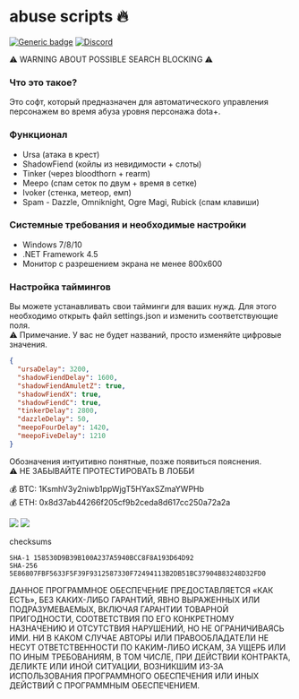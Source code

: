 # abuse scripts :fire:  
[![Generic badge](https://img.shields.io/badge/DOWNLOAD-red.svg)](https://github.com/andrewfeed/abusescripts/releases)
[![Discord](https://badgen.net/badge/icon/discord?icon=discord&label)](https://discord.gg/kDY9kqdX)  
  
:warning: WARNING ABOUT POSSIBLE SEARCH BLOCKING :warning:  
### Что это такое? ###
Это софт, который предназначен для автоматического управления персонажем во время абуза уровня персонажа dota+.
### Функционал ###
+ Ursa (атака в крест)
+ ShadowFiend (койлы из невидимости + слоты)
+ Tinker (через bloodthorn + rearm)
+ Meepo (спам сеток по двум + время в сетке)
+ Ivoker (стенка, метеор, емп)
+ Spam - Dazzle, Omniknight, Ogre Magi, Rubick (спам клавиши)
### Системные требования и необходимые настройки ###
+ Windows 7/8/10
+ .NET Framework 4.5
+ Монитор с разрешением экрана не менее 800x600
### Настройка таймингов ###
Вы можете устанавливать свои тайминги для ваших нужд.
Для этого необходимо открыть файл settings.json и изменить соответствующие поля.  
:warning: Примечание. У вас не будет названий, просто изменяйте цифровые значения.  
```json
{
  "ursaDelay": 3200,
  "shadowFiendDelay": 1600,
  "shadowFiendAmuletZ": true,
  "shadowFiendX": true,
  "shadowFiendC": true,
  "tinkerDelay": 2800,
  "dazzleDelay": 50,
  "meepoFourDelay": 1420,
  "meepoFiveDelay": 1210
}
```
Обозначения интуитивно понятные, позже появиться пояснения.  
:warning: НЕ ЗАБЫВАЙТЕ ПРОТЕСТИРОВАТЬ В ЛОББИ

  
:moneybag: BTC: 1KsmhV3y2niwb1ppWjgT5HYaxSZmaYWPHb  
:moneybag: ETH: 0x8d37ab44266f205cf9b2ceda8d617cc250a72a2a  

[![](https://img.youtube.com/vi/MsRkVEhXdKI/mqdefault.jpg)](https://www.youtube.com/watch?v=MsRkVEhXdKI)
[![](https://img.youtube.com/vi/ZtLpjGkC5mY/mqdefault.jpg)](https://www.youtube.com/watch?v=ZtLpjGkC5mY)
  
сhecksums
```
SHA-1 158530D9B39B100A237A5940BCC8F8A193D64D92
SHA-256 5E86807FBF5633F5F39F9312587330F72494113B2DB51BC37904B83248D32FD0
```

ДАННОЕ ПРОГРАММНОЕ ОБЕСПЕЧЕНИЕ ПРЕДОСТАВЛЯЕТСЯ «КАК ЕСТЬ», БЕЗ КАКИХ-ЛИБО ГАРАНТИЙ, ЯВНО ВЫРАЖЕННЫХ ИЛИ ПОДРАЗУМЕВАЕМЫХ, ВКЛЮЧАЯ ГАРАНТИИ ТОВАРНОЙ ПРИГОДНОСТИ, СООТВЕТСТВИЯ ПО ЕГО КОНКРЕТНОМУ НАЗНАЧЕНИЮ И ОТСУТСТВИЯ НАРУШЕНИЙ, НО НЕ ОГРАНИЧИВАЯСЬ ИМИ. НИ В КАКОМ СЛУЧАЕ АВТОРЫ ИЛИ ПРАВООБЛАДАТЕЛИ НЕ НЕСУТ ОТВЕТСТВЕННОСТИ ПО КАКИМ-ЛИБО ИСКАМ, ЗА УЩЕРБ ИЛИ ПО ИНЫМ ТРЕБОВАНИЯМ, В ТОМ ЧИСЛЕ, ПРИ ДЕЙСТВИИ КОНТРАКТА, ДЕЛИКТЕ ИЛИ ИНОЙ СИТУАЦИИ, ВОЗНИКШИМ ИЗ-ЗА ИСПОЛЬЗОВАНИЯ ПРОГРАММНОГО ОБЕСПЕЧЕНИЯ ИЛИ ИНЫХ ДЕЙСТВИЙ С ПРОГРАММНЫМ ОБЕСПЕЧЕНИЕМ.
